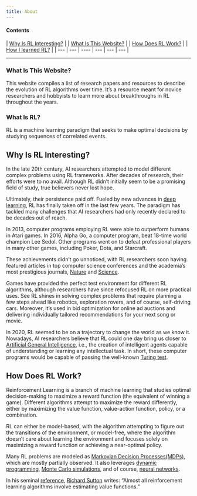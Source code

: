 ```yaml
---
title: About
---
```


#### Contents
| [Why Is RL Interesting?](#why-is-rl-interesting) | \| [What Is This Website?](#what-is-this-website) | \| [How Does RL Work?](#how-does-rl-work) | \| [How I learned RL?](#how-i-learned-rl) |
| --- | --- | ---- | --- | --- | --- |

---


### What Is This Website?

This website compiles a list of research papers and resources to describe the evolution of RL algorithms over time. It’s a resource meant for novice researchers and hobbyists to learn more about breakthroughs in RL throughout the years.

### What Is RL?

RL is a machine learning paradigm that seeks to make optimal decisions by studying sequences of correlated events.

## Why Is RL Interesting?

In the late 20th century, AI researchers attempted to model different complex problems using  RL frameworks. After decades of research, their efforts were to no avail. Although RL didn’t initially seem to be a promising field of study, true believers never lost hope. 

Ultimately, their persistence paid off. Fueled by new advances in [deep learning](https://en.wikipedia.org/wiki/Deep_learning), RL has finally taken off in the last few years. The paradigm has tackled many challenges that AI researchers had only recently declared to be decades out of reach.

In 2013, computer programs employing RL  were able to outperform humans in Atari games. In 2016, Alpha Go, a computer program, beat 18-time world champion Lee Sedol. Other programs went on to defeat professional players in many other games, including Poker, Dota, and Starcraft.

These achievements didn’t go unnoticed, with RL researchers soon having featured articles in top computer science conferences and the academia’s most prestigious journals, [Nature](https://www.nature.com/) and [Science](https://www.science.org/).

Games have provided the perfect test environment for different RL algorithms, although researchers have since refocused RL on more practical uses. See RL shines in solving complex problems that require planning a few steps ahead like robotics, exploration rovers, and of course, self-driving cars. Moreover, it’s used in bid optimization for online ad auctions and delivering individually tailored recommendations for your next song or movie.

In 2020, RL seemed to be on a trajectory to change the world as we know it. Nowadays, AI researchers believe that RL could one day bring us closer to [Artificial General Intelligence](https://en.wikipedia.org/wiki/Artificial_general_intelligence), i.e., the creation of intelligent agents capable of understanding or learning any intellectual task. In short, these computer programs would be capable of passing the well-known [Turing test](https://en.wikipedia.org/wiki/Turing_test).

## How Does RL Work?

Reinforcement Learning is a branch of machine learning that studies optimal decision-making to maximize a reward function (the equivalent of winning a game). Different algorithms attempt to maximize the reward differently, either by maximizing the value function, value-action function, policy, or a combination.

RL can either be model-based, with the algorithm attempting to figure out the transitions of the environment, or model-free, where the algorithm doesn’t care about learning the environment and focuses solely on maximizing a reward function or achieving a near-optimal policy.

Many RL problems are modeled as [Markovian Decision Processes(MDPs)](https://en.wikipedia.org/wiki/Markov_decision_process), which are mostly partially observed. It also leverages [dynamic programming](https://en.wikipedia.org/wiki/Dynamic_programming), [Monte Carlo simulations](https://en.wikipedia.org/wiki/Monte_Carlo_method), and of course, [neural networks](https://en.wikipedia.org/wiki/Artificial_neural_network).

In his seminal [reference](http://incompleteideas.net/book/the-book-2nd.html), [Richard Sutton](https://en.wikipedia.org/wiki/Richard_S._Sutton) writes: “Almost all reinforcement learning algorithms involve estimating value functions.”